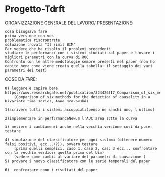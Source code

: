 # Progetto-Tdrft
ORGANIZZAZIONE GENERALE DEL LAVORO/ PRESENTAZIONE:

	cosa bisognava fare
	prima versione con ves
	problematica riscrontrate
	soluzione trovata "Il simil BIM"
	Far vedere che ha risolto il problemi precedenti
	studiare le performance con i sistemi studiati dal paper e trovare i migliori parametri con la curva di ROC
	Confronto con le altre medotologie sempre presenti nel paper (non ho capito bene come viene creata quella tabella: il settaggio dei vari parametri dei test)
	


COSE DA FARE:
	
	0) leggere e capire bene https://www.researchgate.net/publication/324426617_Comparison_of_six_methods_for_the_detection_of_causality_in_a_bivariate_time_series
		(Comparison of six methods for the detection of causality in a bivariate time series, Anna Krakovská)

	1)scrivere tutti i sistemi accoppiati(penso ne manchi uno, l ultimo)

	2)implementare in performanceNew.m l'AUC area sotto la curva 

	3) mettere i cambiamenti anche nella vecchia versione cosi da poter testare

	4) simulazione del classificatore per ogni sistema (ottenere numero falsi positivi, ecc...(?)), ovvero testare
		(prima quelli semplici, caso 1, caso 2, caso 3 ecc... confrontare con la vecchia verdiose quella prima del bim)
		(vedere come cambia al variare del parametro di causazione )
	5) provare i nuovo classificatore con le serie temporali del paper 

	6)  confrontare conn i risultati del paper 
